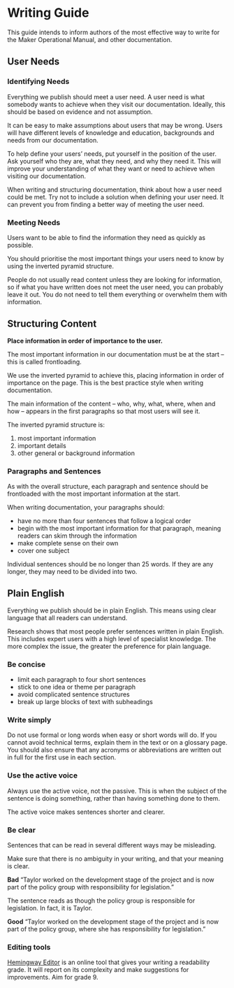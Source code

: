 # Writing Guide

This guide intends to inform authors of the most effective way to write for the Maker Operational Manual, and other documentation.

## User Needs

### Identifying Needs

Everything we publish should meet a user need. A user need is what somebody wants to achieve when they visit our documentation. Ideally, this should be based on evidence and not assumption. 

It can be easy to make assumptions about users that may be wrong. Users will have different levels of knowledge and education, backgrounds and needs from our documentation.

To help define your users’ needs, put yourself in the position of the user. Ask yourself who they are, what they need, and why they need it. This will improve your understanding of what they want or need to achieve when visiting our documentation.

When writing and structuring documentation, think about how a user need could be met. Try not to include a solution when defining your user need. It can prevent you from finding a better way of meeting the user need. 

### Meeting Needs

Users want to be able to find the information they need as quickly as possible.

You should prioritise the most important things your users need to know by using the inverted pyramid structure.

People do not usually read content unless they are looking for information, so if what you have written does not meet the user need, you can probably leave it out. You do not need to tell them everything or overwhelm them with information.

## Structuring Content

**Place information in order of importance to the user.**

The most important information in our documentation must be at the start – this is called frontloading. 

We use the inverted pyramid to achieve this, placing information in order of importance on the page. This is the best practice style when writing documentation. 

The main information of the content – who, why, what, where, when and how – appears in the first paragraphs so that most users will see it.  

The inverted pyramid structure is: 

1. most important information  
2. important details 
3. other general or background information 

### Paragraphs and Sentences

As with the overall structure, each paragraph and sentence should be frontloaded with the most important information at the start. 

When writing documentation, your paragraphs should: 

* have no more than four sentences that follow a logical order 
* begin with the most important information for that paragraph, meaning readers can skim through the information 
* make complete sense on their own 
* cover one subject 

Individual sentences should be no longer than 25 words. If they are any longer, they may need to be divided into two. 

## Plain English

Everything we publish should be in plain English. This means using clear language that all readers can understand.

Research shows that most people prefer sentences written in plain English. This includes expert users with a high level of specialist knowledge. The more complex the issue, the greater the preference for plain language.

### Be concise
* limit each paragraph to four short sentences
* stick to one idea or theme per paragraph
* avoid complicated sentence structures
* break up large blocks of text with subheadings


### Write simply

Do not use formal or long words when easy or short words will do. If you cannot avoid technical terms, explain them in the text or on a glossary page. You should also ensure that any acronyms or abbreviations are written out in full for the first use in each section.

### Use the active voice
Always use the active voice, not the passive. This is when the subject of the sentence is doing something, rather than having something done to them.

The active voice makes sentences shorter and clearer.

### Be clear
Sentences that can be read in several different ways may be misleading.

Make sure that there is no ambiguity in your writing, and that your meaning is clear.

**Bad**
“Taylor worked on the development stage of the project and is now part of the policy group with responsibility for legislation.”

The sentence reads as though the policy group is responsible for legislation. In fact, it is Taylor.

**Good**
“Taylor worked on the development stage of the project and is now part of the policy group, where she has responsibility for legislation.”

### Editing tools

[Hemingway Editor](https://hemingwayapp.com/) is an online tool that gives your writing a readability grade. It will report on its complexity and make suggestions for improvements. Aim for grade 9. 